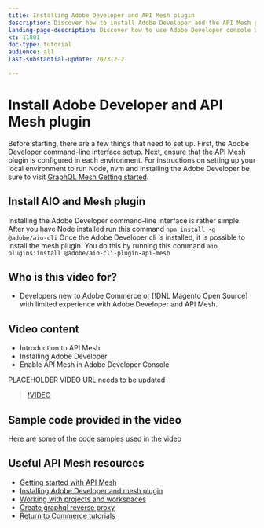```yaml
---
title: Installing Adobe Developer and API Mesh plugin
description: Discover how to install Adobe Developer and the API Mesh plugin in the Adobe Developer Console
landing-page-description: Discover how to use Adobe Developer console and install the Adobe IO with API Mesh plugin.
kt: 11801
doc-type: tutorial
audience: all
last-substantial-update: 2023-2-2

---
```


# Install Adobe Developer and API Mesh plugin

Before starting, there are a few things that need to set up. First, the Adobe Developer command-line interface setup. Next, ensure that the API Mesh plugin is configured in each environment.
For instructions on setting up your local environment to run Node, nvm and installing the Adobe Developer be sure to visit [GraphQL Mesh Getting started](https://developer.adobe.com/graphql-mesh-gateway/gateway/getting-started/).


## Install AIO and Mesh plugin

Installing the Adobe Developer command-line interface is rather simple. After you have Node installed run this command `npm install -g @adobe/aio-cli`
Once the Adobe Developer cli is installed, it is possible to install the mesh plugin. You do this by running this command `aio plugins:install @adobe/aio-cli-plugin-api-mesh`


## Who is this video for?

* Developers new to Adobe Commerce or [!DNL Magento Open Source] with limited experience with Adobe Developer and API Mesh.

## Video content

* Introduction to API Mesh
* Installing Adobe Developer
* Enable API Mesh in Adobe Developer Console

PLACEHOLDER VIDEO URL needs to be updated
>[!VIDEO](https://video.tv.adobe.com/v/123456789)

## Sample code provided in the video

Here are some of the code samples used in the video

## Useful API Mesh resources

* [Getting started with API Mesh](./getting-started-api-mesh.md)
* [Installing Adobe Developer and mesh plugin](./installing-aio-mesh-plugin.md)
* [Working with projects and workspaces](./aio-projects-workspaces.md)
* [Create graphql reverse proxy](./graphql-reverse-proxy.md)
* [Return to Commerce tutorials](https://experienceleague.adobe.com/docs/commerce-learn/tutorials/overview.html)
